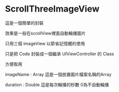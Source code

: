 # ScrollThreeImageView

這是一個簡單的封裝

效果是一般在scrollView裡面自動輪播圖片

只用三個 imageView 以節省記憶體的使用

只是把 Code 封裝成一個繼承 UIViewController 的 Class

方便取用

imageName : Array<String> 這是一個放置圖片檔案名稱的Array

duration :  Double 這是每次輪播的秒數 0為不自動輪播

